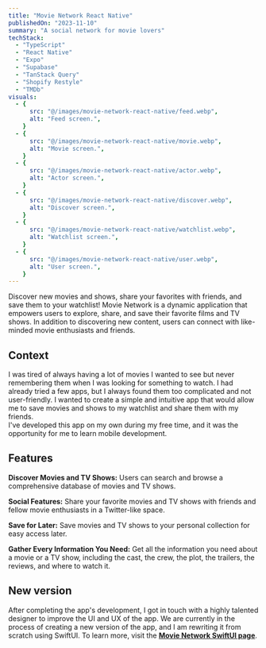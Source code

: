 ```yaml
---
title: "Movie Network React Native"
publishedOn: "2023-11-10"
summary: "A social network for movie lovers"
techStack:
  - "TypeScript"
  - "React Native"
  - "Expo"
  - "Supabase"
  - "TanStack Query"
  - "Shopify Restyle"
  - "TMDb"
visuals:
  - {
      src: "@/images/movie-network-react-native/feed.webp",
      alt: "Feed screen.",
    }
  - {
      src: "@/images/movie-network-react-native/movie.webp",
      alt: "Movie screen.",
    }
  - {
      src: "@/images/movie-network-react-native/actor.webp",
      alt: "Actor screen.",
    }
  - {
      src: "@/images/movie-network-react-native/discover.webp",
      alt: "Discover screen.",
    }
  - {
      src: "@/images/movie-network-react-native/watchlist.webp",
      alt: "Watchlist screen.",
    }
  - {
      src: "@/images/movie-network-react-native/user.webp",
      alt: "User screen.",
    }
---
```


Discover new movies and shows, share your favorites with friends, and save them to your watchlist! Movie Network is a dynamic application that empowers users to explore, share, and save their favorite films and TV shows. In addition to discovering new content, users can connect with like-minded movie enthusiasts and friends.

## **Context**

I was tired of always having a lot of movies I wanted to see but never remembering them when I was looking for something to watch. I had already tried a few apps, but I always found them too complicated and not user-friendly. I wanted to create a simple and intuitive app that would allow me to save movies and shows to my watchlist and share them with my friends.\
I've developed this app on my own during my free time, and it was the opportunity for me to learn mobile development.

## **Features**

**Discover Movies and TV Shows:** Users can search and browse a comprehensive database of movies and TV shows.

**Social Features:** Share your favorite movies and TV shows with friends and fellow movie enthusiasts in a Twitter-like space.

**Save for Later:** Save movies and TV shows to your personal collection for easy access later.

**Gather Every Information You Need:** Get all the information you need about a movie or a TV show, including the cast, the crew, the plot, the trailers, the reviews, and where to watch it.

## **New version**

After completing the app's development, I got in touch with a highly talented designer to improve the UI and UX of the app. We are currently in the process of creating a new version of the app, and I am rewriting it from scratch using SwiftUI. To learn more, visit the **[Movie Network SwiftUI page](/projects/movie-network-swiftui)**.
